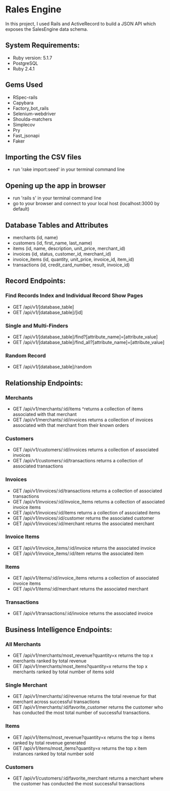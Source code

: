 # Rales Engine
In this project, I used Rails and ActiveRecord to build a JSON API which exposes the SalesEngine data schema.

## System Requirements:
* Ruby version: 5.1.7
* PostgreSQL
* Ruby 2.4.1

## Gems Used
* RSpec-rails
* Capybara
* Factory_bot_rails
* Selenium-webdriver
* Shoulda-matchers
* Simplecov
* Pry
* Fast_jsonapi
* Faker

## Importing the CSV files
- run 'rake import:seed' in your terminal command line

## Opening up the app in browser
- run 'rails s' in your terminal command line
- go to your browser and connect to your local host (localhost:3000 by default)

## Database Tables and Attributes
- merchants (id, name)
- customers (id, first_name, last_name)
- items (id, name, description, unit_price, merchant_id)
- invoices (id, status, customer_id, merchant_id)
- invoice_items (id, quantity, unit_price, invoice_id, item_id)
- transactions (id, credit_card_number, result, invoice_id)

## Record Endpoints:
### Find Records Index and Individual Record Show Pages
- GET /api/v1/[database_table]
- GET /api/v1/[database_table]/[id]
### Single and Multi-Finders
- GET /api/v1/[database_table]/find?[attribute_name]=[attribute_value]
- GET /api/v1/[database_table]/find_all?[attribute_name]=[attribute_value]
### Random Record
- GET /api/v1/[database_table]/random

## Relationship Endpoints:
### Merchants
- GET /api/v1/merchants/:id/items ^returns a collection of items associated with that merchant
- GET /api/v1/merchants/:id/invoices returns a collection of invoices associated with that merchant from their known orders
### Customers
- GET /api/v1/customers/:id/invoices returns a collection of associated invoices
- GET /api/v1/customers/:id/transactions returns a collection of associated transactions
### Invoices
- GET /api/v1/invoices/:id/transactions returns a collection of associated transactions
- GET /api/v1/invoices/:id/invoice_items returns a collection of associated invoice items
- GET /api/v1/invoices/:id/items returns a collection of associated items
- GET /api/v1/invoices/:id/customer returns the associated customer
- GET /api/v1/invoices/:id/merchant returns the associated merchant
### Invoice Items
- GET /api/v1/invoice_items/:id/invoice returns the associated invoice
- GET /api/v1/invoice_items/:id/item returns the associated item
### Items
- GET /api/v1/items/:id/invoice_items returns a collection of associated invoice items
- GET /api/v1/items/:id/merchant returns the associated merchant
### Transactions
- GET /api/v1/transactions/:id/invoice returns the associated invoice

## Business Intelligence Endpoints:
### All Merchants
- GET /api/v1/merchants/most_revenue?quantity=x returns the top x merchants ranked by total revenue
- GET /api/v1/merchants/most_items?quantity=x returns the top x merchants ranked by total number of items sold
### Single Merchant
- GET /api/v1/merchants/:id/revenue returns the total revenue for that merchant across successful transactions
- GET /api/v1/merchants/:id/favorite_customer returns the customer who has conducted the most total number of successful transactions.
### Items
- GET /api/v1/items/most_revenue?quantity=x returns the top x items ranked by total revenue generated
- GET /api/v1/items/most_items?quantity=x returns the top x item instances ranked by total number sold
### Customers
- GET /api/v1/customers/:id/favorite_merchant returns a merchant where the customer has conducted the most successful transactions
